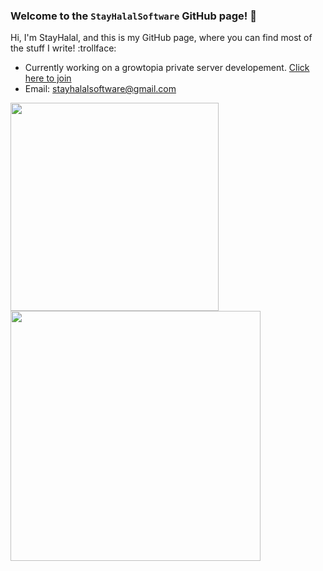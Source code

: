 ### Welcome to the `StayHalalSoftware` GitHub page! 👋

Hi, I'm StayHalal, and this is my GitHub page, where you can find most of the stuff I write! :trollface:
- Currently working on a growtopia private server developement. <a href="https://discord.gg/epqjzDQJB6">Click here to join</a>
- Email: stayhalalsoftware@gmail.com

<a href="#">
  <img align="center" src="https://github-readme-stats.vercel.app/api/top-langs/?username=StayHalal&layout=compact" width="333" />
</a>
<a href="#">
  <img align="center" src="https://github-readme-stats.vercel.app/api?username=StayHalal&layout=compact" width="400" />
</a>

<!--
**StayHalalSoftware\StayHalalSoftware** is a ✨ _special_ ✨ repository because its `README.md` (this file) appears on your GitHub profile.

Here are some ideas to get you started:

- 🔭 I’m currently working on ...
- 🌱 I’m currently learning ...
- 👯 I’m looking to collaborate on ...
- 🤔 I’m looking for help with ...
- 💬 Ask me about ...
- 📫 How to reach me: ...
- 😄 Pronouns: ...
- ⚡ Fun fact: ...
-->
